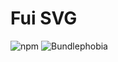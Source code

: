# Fui SVG

![npm](https://img.shields.io/npm/v/@chaffity/fui-svg.svg?style=flat-square)
![Bundlephobia](https://img.shields.io/bundlephobia/min/@chaffity/fui-svg.svg?style=flat-square)
